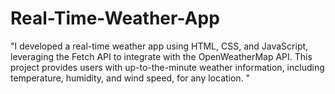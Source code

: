# Real-Time-Weather-App
"I developed a real-time weather app using HTML, CSS, and JavaScript, leveraging the Fetch API to integrate with the OpenWeatherMap API. This project provides users with up-to-the-minute weather information, including temperature, humidity, and wind speed, for any location. "
